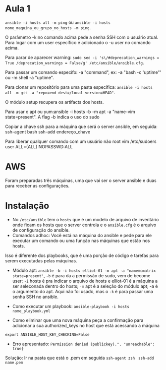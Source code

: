 # Aula 1

```ansible -i hosts all -m ping``` ou ```ansible -i hosts nome_maquina_ou_grupo_no_hosts -m ping```.

O parâmetro -k no comando acima pede a senha SSH com o usuário atual. Para logar com um user específico é adicionado o -u user no comando acima.

Para parar de aparecer warning: ```sudo sed -i 's\/#deprecation_warnings = True /deprecation_warnings = False/g' /etc/ansible/ansible.cfg```.

Para passar um comando específo: -a "command", ex: -a "bash -c 'uptime'" ou -m shell -a "uptime".

Para clonar um repositório para uma pasta específica: ```ansible -i hosts all -m git -a "repo=end dest=/local version=HEAD"```.

O módulo setup recupera os artifacts dos hosts.

Para usar o apt ou yum:ansible -i hosts -b -m apt -a "name-vim state=present". A flag -b indica o uso do sudo

Copiar a chave ssh para a máquina que será o server ansible, em seguida:
ssh-agent bash
ssh-add endereço_chave

Para liberar qualquer comando com um usuário não root
vim /etc/sudoers
user ALL=(ALL) NOPASSWD:ALL

# AWS
Foram preparadas três máquinas, uma que vai ser o server ansible e duas para receber as configurações.

# Instalação
 * No ```/etc/ansible``` tem o ```hosts``` que é um modelo de arquivo de inventário onde ficam os hosts que o server controla e o ```ansible.cfg``` é o arquivo de configuração do ansible.
 * Comandos adhoc: Você está na máquina do ansible e pede para ele executar um comando ou uma função nas máquinas que estão nos hosts. 
 
 Isso é diferente dos playbooks, que é uma porção de código e tarefas para serem executadas pelas máquinas.
 * Módulo apt: 
 ```ansible -b -i hosts elliot-01 -m apt -a "name=cmatrix state=present"```, ```-b``` é para da a permissão de sudo, vem de become user; ```-i``` hosts é pra indicar o arquivo de hosts e elliot-01 é a máquina a ser seleconada dentro do hosts; ```-m``` apt é a seleção do módulo apt; -a é o argumento do apt. Aqui não foi usado, mas o ```-k``` é para passar uma senha SSH no ansible.

 * Como executar um playbook: ```ansible-playbook -i hosts nome_playbook.yml```
 

 * Como eliminar que uma nova máquina peça a confirmação para adicionar a sua authorized_keys no host que está acessando a máquina

 ```export ANSIBLE_HOST_KEY_CHECKING=False ```

 * Erro apresentado: ```Permission denied (publickey).", "unreachable": true}```

 Solução: Ir na pasta que está o .pem em seguida ```ssh-agent zsh```
 ``` ssh-add name.pem```
